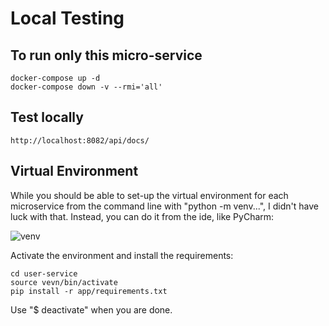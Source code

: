 # Local Testing

## To run only this micro-service
```shell script
docker-compose up -d
docker-compose down -v --rmi='all'
```

## Test locally

```shell script
http://localhost:8082/api/docs/
```

## Virtual Environment

While you should be able to set-up the virtual environment for each microservice from the command line with "python -m venv...", I didn't have luck with that.
Instead, you can do it from the ide, like PyCharm:

![venv](https://github.com/smitchell/python-flask-web-services/raw/master/AddPythonVirtualEnvironment.png)

Activate the environment and install the requirements:

```shell script
cd user-service
source vevn/bin/activate
pip install -r app/requirements.txt
```

Use "$ deactivate" when you are done.
